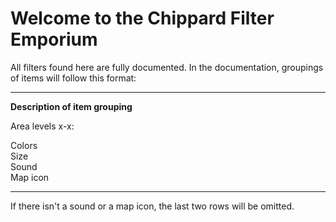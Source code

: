 # Welcome to the Chippard Filter Emporium

All filters found here are fully documented. In the documentation, groupings of items will follow this format:

---

**Description of item grouping**

Area levels x-x:

Colors  
Size  
Sound  
Map icon    

---

If there isn't a sound or a map icon, the last two rows will be omitted.